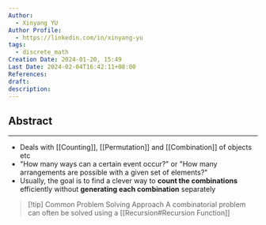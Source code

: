 ```yaml
---
Author:
  - Xinyang YU
Author Profile:
  - https://linkedin.com/in/xinyang-yu
tags:
  - discrete_math
Creation Date: 2024-01-20, 15:49
Last Date: 2024-02-04T16:42:11+08:00
References: 
draft: 
description: 
---
```

## Abstract
---
- Deals with [[Counting]], [[Permutation]] and [[Combination]] of objects etc
- "How many ways can a certain event occur?" or "How many arrangements are possible with a given set of elements?"
- Usually, the goal is to find a clever way to **count the combinations** efficiently without **generating each combination** separately

>[!tip] Common Problem Solving Approach
> A combinatorial problem can often be solved using a [[Recursion#Recursion Function]]
